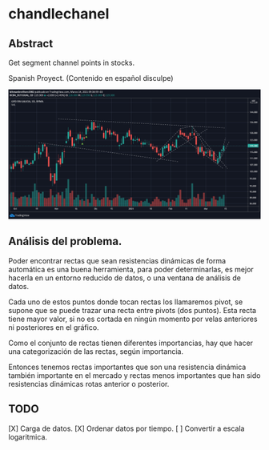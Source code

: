 # chandlechanel
## Abstract
Get segment channel points in stocks.

Spanish Proyect. (Contenido en español disculpe)

![Imagen Ilustrativa](https://github.com/brakdag/chandlechanel/blob/main/images/image.png?raw=true)

## Análisis del problema.

Poder encontrar rectas que sean resistencias dinámicas de forma automática es una buena herramienta,
para poder determinarlas, es mejor hacerla en un entorno reducido de datos, o una ventana de análisis de datos.

Cada uno de estos puntos donde tocan rectas los llamaremos pivot, se supone que se puede trazar una recta entre pivots (dos puntos). Esta recta tiene mayor valor, si no es cortada en ningún momento por velas anteriores ni posteriores en el gráfico.

Como el conjunto de rectas tienen diferentes importancias, hay que hacer una categorización de las rectas, según importancia.

Entonces tenemos rectas importantes que son una resistencia dinámica también importante en el mercado y rectas menos importantes que han sido resistencias dinámicas rotas anterior o posterior.

## TODO

[X] Carga de datos.
[X] Ordenar datos por tiempo.
[ ] Convertir a escala logaritmica.




